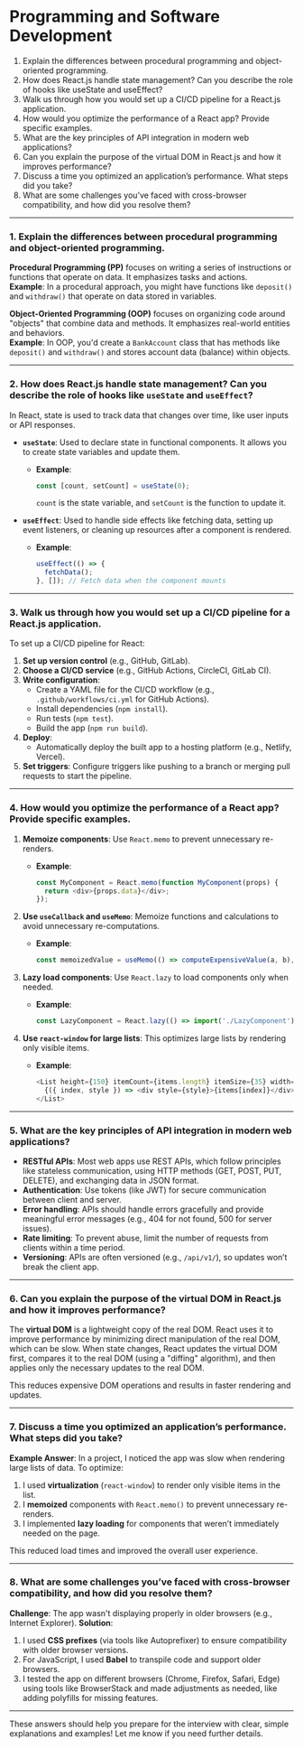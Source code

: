 # Programming and Software Development

 1. Explain the differences between procedural programming and object-oriented programming.
 2. How does React.js handle state management? Can you describe the role of hooks like useState and useEffect?
 3. Walk us through how you would set up a CI/CD pipeline for a React.js application.
 4. How would you optimize the performance of a React app? Provide specific examples.
 5. What are the key principles of API integration in modern web applications?
 6. Can you explain the purpose of the virtual DOM in React.js and how it improves performance?
 7. Discuss a time you optimized an application’s performance. What steps did you take?
 8. What are some challenges you’ve faced with cross-browser compatibility, and how did you resolve them?


---

### 1. **Explain the differences between procedural programming and object-oriented programming.**

**Procedural Programming (PP)** focuses on writing a series of instructions or functions that operate on data. It emphasizes tasks and actions.  
**Example**: In a procedural approach, you might have functions like `deposit()` and `withdraw()` that operate on data stored in variables.

**Object-Oriented Programming (OOP)** focuses on organizing code around "objects" that combine data and methods. It emphasizes real-world entities and behaviors.  
**Example**: In OOP, you'd create a `BankAccount` class that has methods like `deposit()` and `withdraw()` and stores account data (balance) within objects.

---

### 2. **How does React.js handle state management? Can you describe the role of hooks like `useState` and `useEffect`?**

In React, state is used to track data that changes over time, like user inputs or API responses. 

- **`useState`**: Used to declare state in functional components. It allows you to create state variables and update them.
  - **Example**:
    ```javascript
    const [count, setCount] = useState(0); 
    ```
    `count` is the state variable, and `setCount` is the function to update it.

- **`useEffect`**: Used to handle side effects like fetching data, setting up event listeners, or cleaning up resources after a component is rendered.
  - **Example**:
    ```javascript
    useEffect(() => {
      fetchData();
    }, []); // Fetch data when the component mounts
    ```

---

### 3. **Walk us through how you would set up a CI/CD pipeline for a React.js application.**

To set up a CI/CD pipeline for React:

1. **Set up version control** (e.g., GitHub, GitLab).
2. **Choose a CI/CD service** (e.g., GitHub Actions, CircleCI, GitLab CI).
3. **Write configuration**:
   - Create a YAML file for the CI/CD workflow (e.g., `.github/workflows/ci.yml` for GitHub Actions).
   - Install dependencies (`npm install`).
   - Run tests (`npm test`).
   - Build the app (`npm run build`).
4. **Deploy**:
   - Automatically deploy the built app to a hosting platform (e.g., Netlify, Vercel).
5. **Set triggers**: Configure triggers like pushing to a branch or merging pull requests to start the pipeline.

---

### 4. **How would you optimize the performance of a React app? Provide specific examples.**

1. **Memoize components**: Use `React.memo` to prevent unnecessary re-renders.
   - **Example**:  
     ```javascript
     const MyComponent = React.memo(function MyComponent(props) {
       return <div>{props.data}</div>;
     });
     ```

2. **Use `useCallback` and `useMemo`**: Memoize functions and calculations to avoid unnecessary re-computations.
   - **Example**:
     ```javascript
     const memoizedValue = useMemo(() => computeExpensiveValue(a, b), [a, b]);
     ```

3. **Lazy load components**: Use `React.lazy` to load components only when needed.
   - **Example**:
     ```javascript
     const LazyComponent = React.lazy(() => import('./LazyComponent'));
     ```

4. **Use `react-window` for large lists**: This optimizes large lists by rendering only visible items.
   - **Example**:
     ```javascript
     <List height={150} itemCount={items.length} itemSize={35} width={300}>
       {({ index, style }) => <div style={style}>{items[index]}</div>}
     </List>
     ```

---

### 5. **What are the key principles of API integration in modern web applications?**

- **RESTful APIs**: Most web apps use REST APIs, which follow principles like stateless communication, using HTTP methods (GET, POST, PUT, DELETE), and exchanging data in JSON format.
- **Authentication**: Use tokens (like JWT) for secure communication between client and server.
- **Error handling**: APIs should handle errors gracefully and provide meaningful error messages (e.g., 404 for not found, 500 for server issues).
- **Rate limiting**: To prevent abuse, limit the number of requests from clients within a time period.
- **Versioning**: APIs are often versioned (e.g., `/api/v1/`), so updates won’t break the client app.

---

### 6. **Can you explain the purpose of the virtual DOM in React.js and how it improves performance?**

The **virtual DOM** is a lightweight copy of the real DOM. React uses it to improve performance by minimizing direct manipulation of the real DOM, which can be slow. When state changes, React updates the virtual DOM first, compares it to the real DOM (using a "diffing" algorithm), and then applies only the necessary updates to the real DOM.

This reduces expensive DOM operations and results in faster rendering and updates.

---

### 7. **Discuss a time you optimized an application’s performance. What steps did you take?**

**Example Answer**:
In a project, I noticed the app was slow when rendering large lists of data. To optimize:
1. I used **virtualization** (`react-window`) to render only visible items in the list.
2. I **memoized** components with `React.memo()` to prevent unnecessary re-renders.
3. I implemented **lazy loading** for components that weren’t immediately needed on the page.

This reduced load times and improved the overall user experience.

---

### 8. **What are some challenges you’ve faced with cross-browser compatibility, and how did you resolve them?**

**Challenge**: The app wasn't displaying properly in older browsers (e.g., Internet Explorer).
**Solution**:
1. I used **CSS prefixes** (via tools like Autoprefixer) to ensure compatibility with older browser versions.
2. For JavaScript, I used **Babel** to transpile code and support older browsers.
3. I tested the app on different browsers (Chrome, Firefox, Safari, Edge) using tools like BrowserStack and made adjustments as needed, like adding polyfills for missing features.

---

These answers should help you prepare for the interview with clear, simple explanations and examples! Let me know if you need further details.
